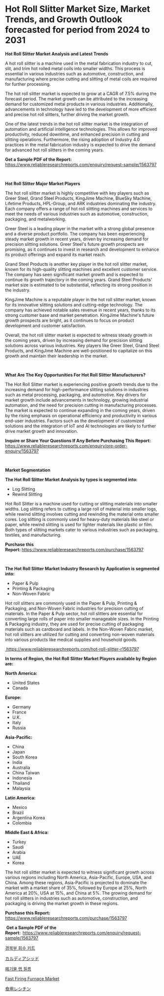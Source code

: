 <p><h1>Hot Roll Slitter Market Size, Market Trends, and Growth Outlook forecasted for period from 2024 to 2031</h1></p><p><strong>Hot Roll Slitter Market Analysis and Latest Trends</strong></p>
<p><p>A hot roll slitter is a machine used in the metal fabrication industry to cut, slit, and trim hot rolled metal coils into smaller widths. This process is essential in various industries such as automotive, construction, and manufacturing where precise cutting and slitting of metal coils are required for further processing.</p><p>The hot roll slitter market is expected to grow at a CAGR of 7.5% during the forecast period. The market growth can be attributed to the increasing demand for customized metal products in various industries. Additionally, advancements in technology have led to the development of more efficient and precise hot roll slitters, further driving the market growth.</p><p>One of the latest trends in the hot roll slitter market is the integration of automation and artificial intelligence technologies. This allows for improved productivity, reduced downtime, and enhanced precision in cutting and slitting operations. Furthermore, the rising adoption of Industry 4.0 practices in the metal fabrication industry is expected to drive the demand for advanced hot roll slitters in the coming years.</p></p>
<p><strong>Get a Sample PDF of the Report:&nbsp;</strong> <a href="https://www.reliableresearchreports.com/enquiry/request-sample/1563797">https://www.reliableresearchreports.com/enquiry/request-sample/1563797</a></p>
<p>&nbsp;</p>
<p><strong>Hot Roll Slitter Major Market Players</strong></p>
<p><p>The hot roll slitter market is highly competitive with key players such as Greer Steel, Grand Steel Products, KingJime Machine, BlueSky Machine, Lifetime Products, HPL-Group, and ARK industries dominating the industry. Each company offers a range of hot roll slitting machines and services to meet the needs of various industries such as automotive, construction, packaging, and metalworking.</p><p>Greer Steel is a leading player in the market with a strong global presence and a diverse product portfolio. The company has been experiencing steady market growth in recent years, driven by increasing demand for precision slitting solutions. Greer Steel's future growth prospects are promising, as it continues to invest in research and development to enhance its product offerings and expand its market reach.</p><p>Grand Steel Products is another key player in the hot roll slitter market, known for its high-quality slitting machines and excellent customer service. The company has seen significant market growth and is expected to continue its growth trajectory in the coming years. Grand Steel Products' market size is estimated to be substantial, reflecting its strong position in the industry.</p><p>KingJime Machine is a reputable player in the hot roll slitter market, known for its innovative slitting solutions and cutting-edge technology. The company has achieved notable sales revenue in recent years, thanks to its strong customer base and market penetration. KingJime Machine's future growth prospects are bright, as it continues to focus on product development and customer satisfaction.</p><p>Overall, the hot roll slitter market is expected to witness steady growth in the coming years, driven by increasing demand for precision slitting solutions across various industries. Key players like Greer Steel, Grand Steel Products, and KingJime Machine are well-positioned to capitalize on this growth and maintain their leadership in the market.</p></p>
<p>&nbsp;</p>
<p><strong>What Are The Key Opportunities For Hot Roll Slitter Manufacturers?</strong></p>
<p><p>The Hot Roll Slitter market is experiencing positive growth trends due to the increasing demand for high-performance slitting solutions in industries such as metal processing, packaging, and automotive. Key drivers for market growth include advancements in technology, growing industrial automation, and the need for precision cutting in manufacturing processes. The market is expected to continue expanding in the coming years, driven by the rising emphasis on operational efficiency and productivity in various end-user industries. Factors such as the development of customized solutions and the integration of IoT and AI technologies are likely to further drive market growth and innovation.</p></p>
<p><strong>Inquire or Share Your Questions If Any Before Purchasing This Report:</strong> <a href="https://www.reliableresearchreports.com/enquiry/pre-order-enquiry/1563797">https://www.reliableresearchreports.com/enquiry/pre-order-enquiry/1563797</a></p>
<p>&nbsp;</p>
<p><strong>Market Segmentation</strong></p>
<p><strong>The Hot Roll Slitter Market Analysis by types is segmented into:</strong></p>
<p><ul><li>Log Slitting</li><li>Rewind Slitting</li></ul></p>
<p><p>Hot Roll Slitter is a machine used for cutting or slitting materials into smaller widths. Log slitting refers to cutting a large roll of material into smaller logs, while rewind slitting involves cutting and rewinding the material onto smaller cores. Log slitting is commonly used for heavy-duty materials like steel or paper, while rewind slitting is used for lighter materials like plastic or film. Both types of slitting markets cater to various industries such as packaging, textiles, and manufacturing.</p></p>
<p><strong>Purchase this Report:&nbsp;</strong><a href="https://www.reliableresearchreports.com/purchase/1563797">https://www.reliableresearchreports.com/purchase/1563797</a></p>
<p>&nbsp;</p>
<p><strong>The Hot Roll Slitter Market Industry Research by Application is segmented into:</strong></p>
<p><ul><li>Paper & Pulp</li><li>Printing & Packaging</li><li>Non-Woven Fabric</li></ul></p>
<p><p>Hot roll slitters are commonly used in the Paper & Pulp, Printing & Packaging, and Non-Woven Fabric industries for precision cutting of materials. In the Paper & Pulp sector, hot roll slitters are essential for converting large rolls of paper into smaller manageable sizes. In the Printing & Packaging industry, they are used for precise cutting of packaging materials such as cardboard and labels. In the Non-Woven Fabric market, hot roll slitters are utilized for cutting and converting non-woven materials into various products like medical supplies and household goods.</p></p>
<p><a href="https://www.reliableresearchreports.com/hot-roll-slitter-r1563797">&nbsp;https://www.reliableresearchreports.com/hot-roll-slitter-r1563797</a></p>
<p><strong>In terms of Region, the Hot Roll Slitter Market Players available by Region are:</strong></p>
<p>
    <p> <strong> North America: </strong>
        <ul>
            <li>United States</li>
            <li>Canada</li>
        </ul>
        </p> 
    <p> <strong> Europe: </strong>
        <ul>
            <li>Germany</li>
            <li>France</li>
            <li>U.K.</li>
            <li>Italy</li>
            <li>Russia</li>
        </ul>
        </p> 
    <p> <strong> Asia-Pacific: </strong>
        <ul>
            <li>China</li>
            <li>Japan</li>
            <li>South Korea</li>
            <li>India</li>
            <li>Australia</li>
            <li>China Taiwan</li>
            <li>Indonesia</li>
            <li>Thailand</li>
            <li>Malaysia</li>
        </ul>
        </p> 
    <p> <strong> Latin America: </strong>
        <ul>
            <li>Mexico</li>
            <li>Brazil</li>
            <li>Argentina Korea</li>
            <li>Colombia</li>
        </ul>
        </p> 
    <p> <strong> Middle East & Africa: </strong>
        <ul>
            <li>Turkey</li>
            <li>Saudi</li>
            <li>Arabia</li>
            <li>UAE</li>
            <li>Korea</li>
        </ul>
    </p>
    </p>
<p><p>The hot roll slitter market is expected to witness significant growth across various regions including North America, Asia-Pacific, Europe, USA, and China. Among these regions, Asia-Pacific is projected to dominate the market with a market share of 35%, followed by Europe at 25%, North America at 20%, USA at 15%, and China at 5%. The growing demand for hot roll slitters in industries such as automotive, construction, and packaging is driving the market growth in these regions.</p></p>
<p><strong>Purchase this Report: </strong><a href="https://www.reliableresearchreports.com/purchase/1563797">https://www.reliableresearchreports.com/purchase/1563797</a></p>
<p>&nbsp;<strong>Get a Sample PDF of the Report:&nbsp;&nbsp;</strong><a href="https://www.reliableresearchreports.com/enquiry/request-sample/1563797">https://www.reliableresearchreports.com/enquiry/request-sample/1563797</a></p>
<p><strong></strong></p>
<p><p><a href="https://github.com/RichardLueilwitz787/Market-Research-Report-List-2/blob/main/2143929171668.md">경복부 회수 키트</a></p><p><a href="https://github.com/VinceMarvin1/Market-Research-Report-List-1/blob/main/4789405159978.md">カルディアシッド</a></p><p><a href="https://github.com/kein8762/Market-Research-Report-List-2/blob/main/3980446171669.md">폐기물 랩 필름</a></p><p><a href="https://github.com/Hunterico88/Market-Research-Report-List-1/blob/main/fast-firing-furnace-market.md">Fast Firing Furnace Market</a></p><p><a href="https://github.com/DayanaRunolfsdottir/Market-Research-Report-List-1/blob/main/6167117159979.md">食用レシチン</a></p></p>